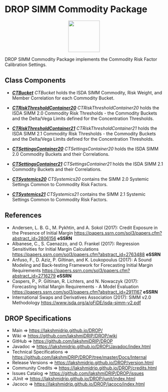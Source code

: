 # DROP SIMM Commodity Package

<p align="center"><img src="https://github.com/lakshmiDRIP/DROP/blob/master/DRIP_Logo.gif?raw=true" width="100"></p>

DROP SIMM Commodity Package implements the Commodity Risk Factor Calibration Settings.


## Class Components

 * [***CTBucket***](https://github.com/lakshmiDRIP/DROP/tree/master/src/main/java/org/drip/simm/commodity/CTBucket.java)
 <i>CTBucket</i> holds the ISDA SIMM Commodity, Risk Weight, and Member Correlation for each Commodity
 Bucket.

 * [***CTRiskThresholdContainer20***](https://github.com/lakshmiDRIP/DROP/tree/master/src/main/java/org/drip/simm/commodity/CTRiskThresholdContainer20.java)
 <i>CTRiskThresholdContainer20</i> holds the ISDA SIMM 2.0 Commodity Risk Thresholds - the Commodity Buckets
 and the Delta/Vega Limits defined for the Concentration Thresholds.

 * [***CTRiskThresholdContainer21***](https://github.com/lakshmiDRIP/DROP/tree/master/src/main/java/org/drip/simm/commodity/CTRiskThresholdContainer21.java)
 <i>CTRiskThresholdContainer21</i> holds the ISDA SIMM 2.1 Commodity Risk Thresholds - the Commodity Buckets
 and the Delta/Vega Limits defined for the Concentration Thresholds.

 * [***CTSettingsContainer20***](https://github.com/lakshmiDRIP/DROP/tree/master/src/main/java/org/drip/simm/commodity/CTSettingsContainer20.java)
 <i>CTSettingsContainer20</i> holds the ISDA SIMM 2.0 Commodity Buckets and their Correlations.

 * [***CTSettingsContainer21***](https://github.com/lakshmiDRIP/DROP/tree/master/src/main/java/org/drip/simm/commodity/CTSettingsContainer21.java)
 <i>CTSettingsContainer21</i> holds the ISDA SIMM 2.1 Commodity Buckets and their Correlations.

 * [***CTSystemics20***](https://github.com/lakshmiDRIP/DROP/tree/master/src/main/java/org/drip/simm/commodity/CTSystemics20.java)
 <i>CTSystemics20</i> contains the SIMM 2.0 Systemic Settings Common to Commodity Risk Factors.

 * [***CTSystemics21***](https://github.com/lakshmiDRIP/DROP/tree/master/src/main/java/org/drip/simm/commodity/CTSystemics21.java)
 <i>CTSystemics21</i> contains the SIMM 2.1 Systemic Settings Common to Commodity Risk Factors.


## References

 * Andersen, L. B. G., M. Pykhtin, and A. Sokol (2017): Credit Exposure in the Presence of Initial Margin
 	https://papers.ssrn.com/sol3/papers.cfm?abstract_id=2806156 <b>eSSRN</b>
 * Albanese, C., S. Caenazzo, and O. Frankel (2017): Regression Sensitivities for Initial Margin Calculations
 	https://papers.ssrn.com/sol3/papers.cfm?abstract_id=2763488 <b>eSSRN</b>
 * Anfuso, F., D. Aziz, P. Giltinan, and K. Loukopoulus (2017): A Sound Modeling and Back-testing Framework
 	for Forecasting Initial Margin Requirements https://papers.ssrn.com/sol3/papers.cfm?abstract_id=2716279
 		<b>eSSRN</b>
 * Caspers, P., P. Giltinan, R. Lichters, and N. Nowaczyk (2017): Forecasting Initial Margin Requirements - A
 	Model Evaluation https://papers.ssrn.com/sol3/papers.cfm?abstract_id=2911167 <b>eSSRN</b>
 * International Swaps and Derivatives Association (2017): SIMM v2.0 Methodology
		https://www.isda.org/a/oFiDE/isda-simm-v2.pdf


## DROP Specifications

 * Main                     => https://lakshmidrip.github.io/DROP/
 * Wiki                     => https://github.com/lakshmiDRIP/DROP/wiki
 * GitHub                   => https://github.com/lakshmiDRIP/DROP
 * Javadoc                  => https://lakshmidrip.github.io/DROP/Javadoc/index.html
 * Technical Specifications => https://github.com/lakshmiDRIP/DROP/tree/master/Docs/Internal
 * Release Versions         => https://lakshmidrip.github.io/DROP/version.html
 * Community Credits        => https://lakshmidrip.github.io/DROP/credits.html
 * Issues Catalog           => https://github.com/lakshmiDRIP/DROP/issues
 * JUnit                    => https://lakshmidrip.github.io/DROP/junit/index.html
 * Jacoco                   => https://lakshmidrip.github.io/DROP/jacoco/index.html
